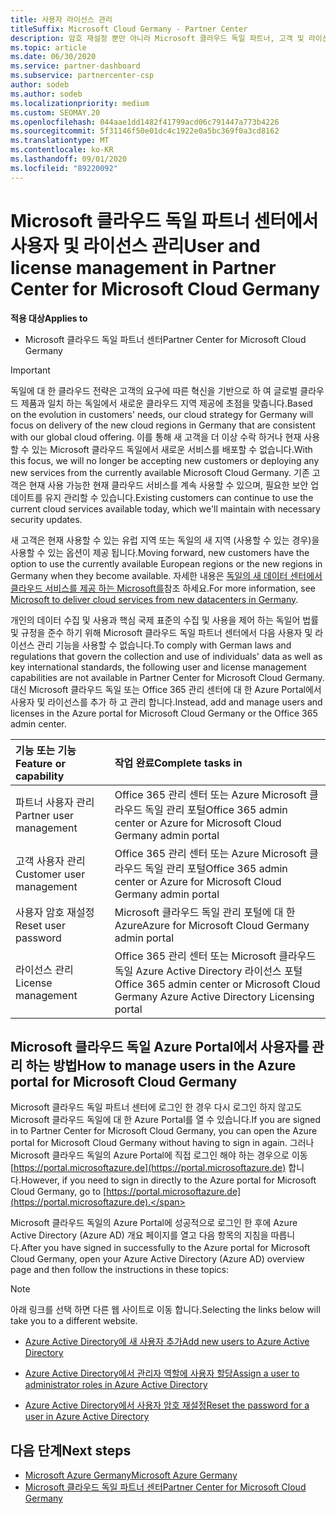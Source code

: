 ```yaml
---
title: 사용자 라이선스 관리
titleSuffix: Microsoft Cloud Germany - Partner Center
description: 암호 재설정 뿐만 아니라 Microsoft 클라우드 독일 파트너, 고객 및 라이선스에 대 한 파트너 센터를 관리 하는 방법 및 위치를 알아봅니다.
ms.topic: article
ms.date: 06/30/2020
ms.service: partner-dashboard
ms.subservice: partnercenter-csp
author: sodeb
ms.author: sodeb
ms.localizationpriority: medium
ms.custom: SEOMAY.20
ms.openlocfilehash: 044aae1dd1482f41799acd06c791447a773b4226
ms.sourcegitcommit: 5f31146f50e01dc4c1922e0a5bc369f0a3cd8162
ms.translationtype: MT
ms.contentlocale: ko-KR
ms.lasthandoff: 09/01/2020
ms.locfileid: "89220092"
---
```

# <a name="user-and-license-management-in-partner-center-for-microsoft-cloud-germany"></a><span data-ttu-id="a849f-103">Microsoft 클라우드 독일 파트너 센터에서 사용자 및 라이선스 관리</span><span class="sxs-lookup"><span data-stu-id="a849f-103">User and license management in Partner Center for Microsoft Cloud Germany</span></span>

<span data-ttu-id="a849f-104">**적용 대상**</span><span class="sxs-lookup"><span data-stu-id="a849f-104">**Applies to**</span></span>

-  <span data-ttu-id="a849f-105">Microsoft 클라우드 독일 파트너 센터</span><span class="sxs-lookup"><span data-stu-id="a849f-105">Partner Center for Microsoft Cloud Germany</span></span>

> [!IMPORTANT]
> <span data-ttu-id="a849f-106">독일에 대 한 클라우드 전략은 고객의 요구에 따른 혁신을 기반으로 하 여 글로벌 클라우드 제품과 일치 하는 독일에서 새로운 클라우드 지역 제공에 초점을 맞춥니다.</span><span class="sxs-lookup"><span data-stu-id="a849f-106">Based on the evolution in customers' needs, our cloud strategy for Germany will focus on delivery of the new cloud regions in Germany that are consistent with our global cloud offering.</span></span> <span data-ttu-id="a849f-107">이를 통해 새 고객을 더 이상 수락 하거나 현재 사용할 수 있는 Microsoft 클라우드 독일에서 새로운 서비스를 배포할 수 없습니다.</span><span class="sxs-lookup"><span data-stu-id="a849f-107">With this focus, we will no longer be accepting new customers or deploying any new services from the currently available Microsoft Cloud Germany.</span></span> <span data-ttu-id="a849f-108">기존 고객은 현재 사용 가능한 현재 클라우드 서비스를 계속 사용할 수 있으며, 필요한 보안 업데이트를 유지 관리할 수 있습니다.</span><span class="sxs-lookup"><span data-stu-id="a849f-108">Existing customers can continue to use the current cloud services available today, which we'll maintain with necessary security updates.</span></span>
>  
> <span data-ttu-id="a849f-109">새 고객은 현재 사용할 수 있는 유럽 지역 또는 독일의 새 지역 (사용할 수 있는 경우)을 사용할 수 있는 옵션이 제공 됩니다.</span><span class="sxs-lookup"><span data-stu-id="a849f-109">Moving forward, new customers have the option to use the currently available European regions or the new regions in Germany when they become available.</span></span> <span data-ttu-id="a849f-110">자세한 내용은 [독일의 새 데이터 센터에서 클라우드 서비스를 제공 하는 Microsoft를](https://news.microsoft.com/europe/2018/08/31/microsoft-to-deliver-cloud-services-from-new-datacentres-in-germany-in-2019-to-meet-evolving-customer-needs/)참조 하세요.</span><span class="sxs-lookup"><span data-stu-id="a849f-110">For more information, see [Microsoft to deliver cloud services from new datacenters in Germany](https://news.microsoft.com/europe/2018/08/31/microsoft-to-deliver-cloud-services-from-new-datacentres-in-germany-in-2019-to-meet-evolving-customer-needs/).</span></span>

<span data-ttu-id="a849f-111">개인의 데이터 수집 및 사용과 핵심 국제 표준의 수집 및 사용을 제어 하는 독일어 법률 및 규정을 준수 하기 위해 Microsoft 클라우드 독일 파트너 센터에서 다음 사용자 및 라이선스 관리 기능을 사용할 수 없습니다.</span><span class="sxs-lookup"><span data-stu-id="a849f-111">To comply with German laws and regulations that govern the collection and use of individuals' data as well as key international standards, the following user and license management capabilities are not available in Partner Center for Microsoft Cloud Germany.</span></span> <span data-ttu-id="a849f-112">대신 Microsoft 클라우드 독일 또는 Office 365 관리 센터에 대 한 Azure Portal에서 사용자 및 라이선스를 추가 하 고 관리 합니다.</span><span class="sxs-lookup"><span data-stu-id="a849f-112">Instead, add and manage users and licenses in the Azure portal for Microsoft Cloud Germany or the Office 365 admin center.</span></span>

<span data-ttu-id="a849f-113">기능 또는 기능</span><span class="sxs-lookup"><span data-stu-id="a849f-113">Feature or capability</span></span> | <span data-ttu-id="a849f-114">작업 완료</span><span class="sxs-lookup"><span data-stu-id="a849f-114">Complete tasks in</span></span>
:--- | :---
<span data-ttu-id="a849f-115">파트너 사용자 관리</span><span class="sxs-lookup"><span data-stu-id="a849f-115">Partner user management</span></span> | <span data-ttu-id="a849f-116">Office 365 관리 센터 또는 Azure Microsoft 클라우드 독일 관리 포털</span><span class="sxs-lookup"><span data-stu-id="a849f-116">Office 365 admin center or Azure for Microsoft Cloud Germany admin portal</span></span>
<span data-ttu-id="a849f-117">고객 사용자 관리</span><span class="sxs-lookup"><span data-stu-id="a849f-117">Customer user management</span></span> | <span data-ttu-id="a849f-118">Office 365 관리 센터 또는 Azure Microsoft 클라우드 독일 관리 포털</span><span class="sxs-lookup"><span data-stu-id="a849f-118">Office 365 admin center or Azure for Microsoft Cloud Germany admin portal</span></span>
<span data-ttu-id="a849f-119">사용자 암호 재설정</span><span class="sxs-lookup"><span data-stu-id="a849f-119">Reset user password</span></span> | <span data-ttu-id="a849f-120">Microsoft 클라우드 독일 관리 포털에 대 한 Azure</span><span class="sxs-lookup"><span data-stu-id="a849f-120">Azure for Microsoft Cloud Germany admin portal</span></span>
<span data-ttu-id="a849f-121">라이선스 관리</span><span class="sxs-lookup"><span data-stu-id="a849f-121">License management</span></span> | <span data-ttu-id="a849f-122">Office 365 관리 센터 또는 Microsoft 클라우드 독일 Azure Active Directory 라이선스 포털</span><span class="sxs-lookup"><span data-stu-id="a849f-122">Office 365 admin center or Microsoft Cloud Germany Azure Active Directory Licensing portal</span></span>

## <a name="how-to-manage-users-in-the-azure-portal-for-microsoft-cloud-germany"></a><span data-ttu-id="a849f-123">Microsoft 클라우드 독일 Azure Portal에서 사용자를 관리 하는 방법</span><span class="sxs-lookup"><span data-stu-id="a849f-123">How to manage users in the Azure portal for Microsoft Cloud Germany</span></span> 

<span data-ttu-id="a849f-124">Microsoft 클라우드 독일 파트너 센터에 로그인 한 경우 다시 로그인 하지 않고도 Microsoft 클라우드 독일에 대 한 Azure Portal를 열 수 있습니다.</span><span class="sxs-lookup"><span data-stu-id="a849f-124">If you are signed in to Partner Center for Microsoft Cloud Germany, you can open the Azure portal for Microsoft Cloud Germany without having to sign in again.</span></span> <span data-ttu-id="a849f-125">그러나 Microsoft 클라우드 독일의 Azure Portal에 직접 로그인 해야 하는 경우으로 이동 [https://portal.microsoftazure.de](https://portal.microsoftazure.de) 합니다.</span><span class="sxs-lookup"><span data-stu-id="a849f-125">However, if you need to sign in directly to the Azure portal for Microsoft Cloud Germany, go to [https://portal.microsoftazure.de](https://portal.microsoftazure.de).</span></span> 

<span data-ttu-id="a849f-126">Microsoft 클라우드 독일의 Azure Portal에 성공적으로 로그인 한 후에 Azure Active Directory (Azure AD) 개요 페이지를 열고 다음 항목의 지침을 따릅니다.</span><span class="sxs-lookup"><span data-stu-id="a849f-126">After you have signed in successfully to the Azure portal for Microsoft Cloud Germany, open your Azure Active Directory (Azure AD) overview page and then follow the instructions in these topics:</span></span>

> [!NOTE]  
> <span data-ttu-id="a849f-127">아래 링크를 선택 하면 다른 웹 사이트로 이동 합니다.</span><span class="sxs-lookup"><span data-stu-id="a849f-127">Selecting the links below will take you to a different website.</span></span>

-  [<span data-ttu-id="a849f-128">Azure Active Directory에 새 사용자 추가</span><span class="sxs-lookup"><span data-stu-id="a849f-128">Add new users to Azure Active Directory</span></span>](https://docs.microsoft.com/azure/active-directory/active-directory-users-create-azure-portal)

-  [<span data-ttu-id="a849f-129">Azure Active Directory에서 관리자 역할에 사용자 할당</span><span class="sxs-lookup"><span data-stu-id="a849f-129">Assign a user to administrator roles in Azure Active Directory</span></span>](https://docs.microsoft.com/azure/active-directory/active-directory-users-assign-role-azure-portal)

-  [<span data-ttu-id="a849f-130">Azure Active Directory에서 사용자 암호 재설정</span><span class="sxs-lookup"><span data-stu-id="a849f-130">Reset the password for a user in Azure Active Directory</span></span>](https://docs.microsoft.com/azure/active-directory/active-directory-users-reset-password-azure-portal)

## <a name="next-steps"></a><span data-ttu-id="a849f-131">다음 단계</span><span class="sxs-lookup"><span data-stu-id="a849f-131">Next steps</span></span>

-  [<span data-ttu-id="a849f-132">Microsoft Azure Germany</span><span class="sxs-lookup"><span data-stu-id="a849f-132">Microsoft Azure Germany</span></span>](https://azure.microsoft.com/global-infrastructure/germany/)
-  [<span data-ttu-id="a849f-133">Microsoft 클라우드 독일 파트너 센터</span><span class="sxs-lookup"><span data-stu-id="a849f-133">Partner Center for Microsoft Cloud Germany</span></span>](partner-center-for-microsoft-cloud-germany.md)
